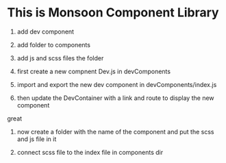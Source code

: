 # This is Monsoon Component Library

1. add dev component

1. add folder to components

1. add js and scss files the folder


1. first create a new compnent <nameofcomponent>Dev.js in devComponents

1. import and export the new dev component in devComponents/index.js

1. then update the DevContainer with a link and route to display the new component

great

1. now create a folder with the name of the component and put the scss and js file in it

1. connect scss file to the index file in components dir
